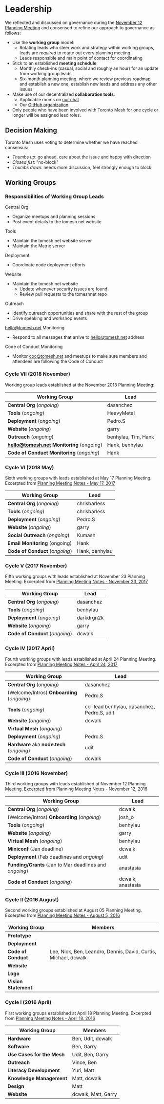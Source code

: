 # Leadership

We reflected and discussed on governance during the [November 12 Planning Meeting](https://github.com/tomeshnet/documents/blob/master/meeting_notes/20161112_planning-meeting-notes.md) and consensed to refine our approach to governance as follows:

- Use the **working group** model:
  - Rotating leads who steer work and strategy within working groups, leads are _required_ to rotate out every planning meeting
  - Leads responsible and main point of contact for coordinating
- Stick to an established **meeting schedule**:
  - Monthly check-ins (casual, social and roughly an hour) for an update from working group leads
  - Six-month planning meeting, where we review previous roadmap and establish a new one, establish new leads and address any other issues
- Make use of our decentralized **collaboration tools**:
  - Applicable rooms on [our chat](https://chat.tomesh.net/)
  - Our [GitHub organization](https://github.com/tomeshnet).
- Only people who have been involved with Toronto Mesh for one cycle or longer will be assigned lead roles.

## Decision Making

Toronto Mesh uses voting to determine whether we have reached consensus:

- _Thumbs up_: go ahead, care about the issue and happy with direction
- _Closed fist_: "no-block"
- _Thumbs down_: needs more discussion, feel strongly enough to block

## Working Groups

### Responsibilities of Working Group Leads

Central Org
  - Organize meetups and planning sessions
  - Post event details to the tomesh.net website 

Tools
  - Maintain the tomesh.net website server 
  - Maintain the Matrix server

Deployment
  - Coordinate node deployment efforts

Website
  - Maintain the tomesh.net website
    - Update whenever security issues are found
    - Review pull requests to the tomeshnet repo

Outreach
  - Identify outreach opportunities and share with the rest of the group
  - Drive speaking and workshop events 

hello@tomesh.net Monitoring
  - Respond to all messages that arrive to hello@tomesh.net address

Code of Conduct Monitoring
  - Monitor coc@tomesh.net and meetups to make sure members and attendees are following the Code of Conduct


### Cycle VII (2018 November)

Working group leads established at the November 2018 Planning Meeting:

| Working Group                              | Lead                |
|--------------------------------------------|---------------------|
| **Central Org** (_ongoing_)                | dasanchez           |
| **Tools** (_ongoing_)                      | HeavyMetal          |
| **Deployment** (_ongoing_)                 | Pedro.S             |
| **Website** (_ongoing_)                    | garry               |
| **Outreach** (_ongoing_)                   | benhylau, Tim, Hank |
| **hello@tomesh.net Monitoring** (ongoing)  | Hank, benhylau      |
| **Code of Conduct Monitoring** (_ongoing_) | Hank                |

### Cycle VI (2018 May)

Sixth working groups with leads established at May 17 Planning Meeting.
Excerpted from [Planning Meeting Notes - May 17, 2017](https://github.com/tomeshnet/documents/blob/master/meeting_notes/20180517_planning-meeting-notes.md)

| Working Group                   | Lead           |
|---------------------------------|----------------|
| **Central Org** (_ongoing_)     | chrisbarless   |
| **Tools** (_ongoing_)           | chrisbarless   |
| **Deployment** (_ongoing_)      | Pedro.S        |
| **Website** (_ongoing_)         | garry          |
| **Social Outreach** (_ongoing_) | Kumash         |
| **Email Monitoring** (ongoing)  | Hank           |
| **Code of Conduct** (_ongoing_) | Hank, benhylau |

### Cycle V (2017 November)

Fifth working groups with leads established at November 23 Planning Meeting.
Excerpted from [Planning Meeting Notes - November 23, 2017](https://github.com/tomeshnet/documents/blob/master/meeting_notes/20171123_planning-meeting-notes.md)

| Working Group                   | Lead       |
|---------------------------------|------------|
| **Central Org** (_ongoing_)     | dasanchez  |
| **Tools** (_ongoing_)           | benhylau   |
| **Deployment** (_ongoing_)      | darkdrgn2k |
| **Website** (_ongoing_)         | garry      |
| **Code of Conduct** (_ongoing_) | dcwalk     |

### Cycle IV (2017 April)

Fourth working groups with leads established at April 24 Planning Meeting.
Excerpted from [Planning Meeting Notes - April 24, 2017](https://github.com/tomeshnet/documents/blob/master/meeting_notes/20170424_planning-meeting-notes.md)

| Working Group                               | Lead                                       |
|---------------------------------------------|--------------------------------------------|
| **Central Org** (_ongoing_)                 | dasanchez                                  |
| (Welcome/Intros) **Onboarding** (_ongoing_) | Pedro.S                                    |
| **Tools** (_ongoing_)                       | co-lead benhylau, dasanchez, Pedro.S, udit |
| **Website** (_ongoing_)                     | dcwalk                                     |
| **Virtual Mesh** (_ongoing_)                |                                            |
| **Deployment** (_ongoing_)                  | Pedro.S                                    |
| **Hardware** aka **node.tech** (_ongoing_)  | udit                                       |
| **Code of Conduct** (_ongoing_)             | dcwalk                                     |

### Cycle III (2016 November)

Third working groups with leads established at November 12 Planning Meeting.
Excerpted from [Planning Meeting Notes - November 12, 2016](https://github.com/tomeshnet/documents/blob/master/meeting_notes/20161112_planning-meeting-notes.md)

| Working Group                                           | Lead              |
|---------------------------------------------------------|-------------------|
| **Central Org** (_ongoing_)                             | dcwalk            |
| (Welcome/Intros) **Onboarding** (_ongoing_)             | josh_o            |
| **Tools** (_ongoing_)                                   | benhylau          |
| **Website** (_ongoing_)                                 | garry             |
| **Virtual Mesh** (_ongoing_)                            | benhylau          |
| **Miniconf** (Jan deadline)                             | dcwalk            |
| **Deployment** (Feb deadlines and _ongoing_)            | udit              |
| **Funding/Grants** (Jan to Mar deadlines and _ongoing_) | anastasia         |
| **Code of Conduct** (_ongoing_)                         | dcwalk, anastasia |

### Cycle II (2016 August)

Second working groups established at August 05 Planning Meeting.
Excerpted from [Planning Meeting Notes - August 5, 2016](https://github.com/tomeshnet/documents/blob/master/meeting_notes/20160805_planning-meeting-notes.md)

| Working Group        | Members                                                         |
|----------------------|-----------------------------------------------------------------|
| **Prototype**        |                                                                 |
| **Deployment**       |                                                                 |
| **Code of Conduct**  | Lee, Nick, Ben, Leandro, Dennis, David, Curtis, Michael, dcwalk |
| **Website**          |                                                                 |
| **Logo**             |                                                                 |
| **Vision Statement** |                                                                 |

### Cycle I (2016 April)

First working groups established at April 18 Planning Meeting.
Excerpted from [Planning Meeting Notes - April 18, 2016](https://github.com/tomeshnet/documents/blob/master/meeting_notes/20160418_meeting-notes.md)

| Working Group              | Members             |
|----------------------------|---------------------|
| **Hardware**               | Ben, Udit, dcwalk   |
| **Software**               | Ben, Garry          |
| **Use Cases for the Mesh** | Udit, Ben, Garry    |
| **Outreach**               | Vince, Ben          |
| **Literacy Development**   | Yuri, Matt          |
| **Knowledge Management**   | Matt, dcwalk        |
| **Design**                 | Matt                |
| **Website**                | dcwalk, Matt, Garry |
